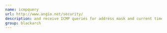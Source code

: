 ```yaml
---
name: icmpquery
url: http://www.angio.net/security/
description: and receive ICMP queries for address mask and current time. URL : http://www.angio.net/security/ Groups : blackarch blackarch-scanner
group: blackarch
---
```

